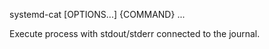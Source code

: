 systemd-cat [OPTIONS...] {COMMAND} ...

Execute process with stdout/stderr connected to the journal.
